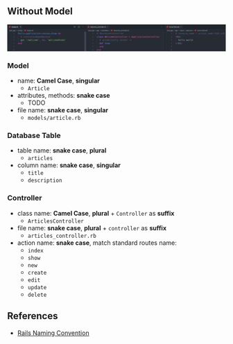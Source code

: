 ## Without Model

<p align="center"><img style="display: block; width: 600px; margin: 0 auto;" src=img/2020-06-06-16-48-39.png alt="no image found"></p>

### Model
- name: **Camel Case**, **singular**
  - `Article`
- attributes, methods: **snake case**
  - TODO
- file name: **snake case**, **singular**
  - `models/article.rb`

### Database Table
- table name: **snake case**, **plural**
  - `articles`
- column name: **snake case**, **singular**
  - `title`
  - `description`

### Controller
- class name: **Camel Case**, **plural** + `Controller` as **suffix**
  - `ArticlesController`
- file name: **snake case**, **plural** + `controller` as **suffix**
  - `articles_controller.rb`
- action name: **snake case**, match standard routes name:
  - `index`
  - `show`
  - `new`
  - `create`
  - `edit`
  - `update`
  - `delete`

## References
- [Rails Naming Convention](https://gist.github.com/iangreenleaf/b206d09c587e8fc6399e)